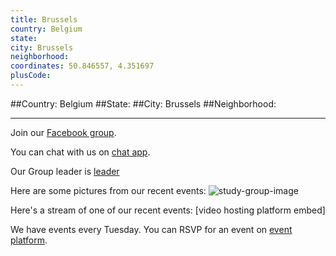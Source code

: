 ```yaml
---
title: Brussels
country: Belgium
state: 
city: Brussels
neighborhood: 
coordinates: 50.846557, 4.351697
plusCode:
---
```


##Country: Belgium
##State: 
##City: Brussels
##Neighborhood: 
*****
Join our [Facebook group](https://www.facebook.com/groups/free.code.camp.brussels).

You can chat with us on [chat app]().

Our Group leader is [leader]()

Here are some pictures from our recent events:
![study-group-image]()

Here's a stream of one of our recent events:
[video hosting platform embed]

We have events every Tuesday. You can RSVP for an event on [event platform]().
